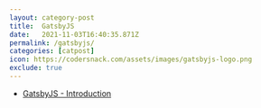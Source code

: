 ```yaml
---
layout: category-post
title:  GatsbyJS
date:   2021-11-03T16:40:35.871Z
permalink: /gatsbyjs/
categories: [catpost]
icon: https://codersnack.com/assets/images/gatsbyjs-logo.png
exclude: true
---
```

 * [GatsbyJS - Introduction](https://codersnack.com/gatsbyjs-introduction) 
